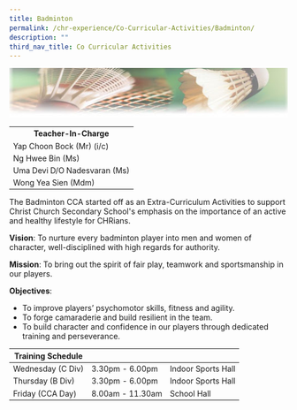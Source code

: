 ```yaml
---
title: Badminton
permalink: /chr-experience/Co-Curricular-Activities/Badminton/
description: ""
third_nav_title: Co Curricular Activities
---
```

![](/images/CCA/BADMINTON.jpg)
<table>
  <tr>
    <th>Teacher-In-Charge</th>
  </tr>
  <tr>
    <td>Yap Choon Bock (Mr) (i/c)</td>
  </tr>
  <tr>
    <td>Ng Hwee Bin (Ms)</td>
  </tr>
  <tr>
    <td>Uma Devi D/O Nadesvaran (Ms)</td>
  </tr>
  <tr>
    <td>Wong Yea Sien (Mdm)</td>
  </tr>
	<tr>
</table>


The Badminton CCA started off as an Extra-Curriculum Activities to support Christ Church Secondary School's emphasis on the importance of an active and healthy lifestyle for CHRians.

**Vision**: To nurture every badminton player into men and women of character, well-disciplined with high regards for authority. 

**Mission**: To bring out the spirit of fair play, teamwork and sportsmanship in our players. 

**Objectives**:
* To improve players’ psychomotor skills, fitness and agility.
* To forge camaraderie and build resilient in the team.
* To build character and confidence in our players through dedicated training and perseverance.

| Training Schedule |  |  |
| -- | -- | -- |
| Wednesday (C Div) | 3.30pm - 6.00pm | Indoor Sports Hall |
| Thursday (B Div) | 3.30pm - 6.00pm | Indoor Sports Hall |
| Friday (CCA Day) | 8.00am - 11.30am | School Hall |